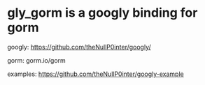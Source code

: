 # gly_gorm is a googly binding for gorm

googly: https://github.com/theNullP0inter/googly/

gorm: gorm.io/gorm

examples: https://github.com/theNullP0inter/googly-example 